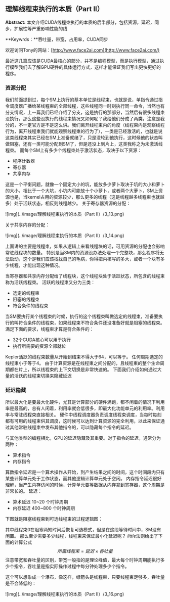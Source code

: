## 理解线程束执行的本质（Part II）

**Abstract:** 本文介绍CUDA线程束执行的本质的后半部分，包括资源，延迟，同步，扩展性等严重影响性能的线

**Keywrds：**吞吐量，带宽，占用率，CUDA同步

欢迎访问Tony的网站：[http://www.face2ai.com](http://www.face2ai.com/)

最近这几篇应该是CUDA最核心的部分，并不是编程模型，而是执行模型，通过执行模型我们去了解GPU硬件的具体运行方式，这样才能保证我们写出更快更好的程序。

### 资源分配

我们前面提到过，每个SM上执行的基本单位是线程束，也就是说，单指令通过指令调度器广播给某线程束的全部线程，这些线程同一时刻执行同一命令，当然也有分支情况，上一篇我们已经介绍了分支，这是执行的那部分，当然后有很多线程束没执行，那么这些没执行的线程束情况又如何呢？我给他们分成了两类，注意是我分的，不一定官方是不是这么讲。我们离开线程束内的角度（线程束内是观察线程行为，离开线程束我们就能观察线程束的行为了），一类是已经激活的，也就是说这类线程束其实已经在SM上准备就绪了，只是没轮到他执行，这时候他的状态叫做阻塞，还有一类可能分配到SM了，但是还没上到片上，这类我称之为未激活线程束。
而每个SM上有多少个线程束处于激活状态，取决于以下资源：

- 程序计数器
- 寄存器
- 共享内存

这是一个平衡问题，就像一个固定大小的坑，能放多少萝卜取决于坑的大小和萝卜的大小，相比于一个大坑，小坑内可能放十个小萝卜，或者两个大萝卜，SM上资源也是，当kernel占用的资源较少，那么更多的线程（这是线程越多线程束也就越多）处于活跃状态，相反则线程越少。
关于寄存器资源的分配：

![img](../image/理解线程束执行的本质（Part II）/3_13.png)

关于共享内存的分配：

![img](../image/理解线程束执行的本质（Part II）/3_14.png)

上面讲的主要是线程束，如果从逻辑上来看线程块的话，可用资源的分配也会影响常驻线程块的数量。
特别是当SM内的资源没办法处理一个完整块，那么程序将无法启动，这个是我们应该找找自己的毛病，你得把内核写的多大，或者一个块有多少线程，才能出现这种情况。

当寄存器和共享内存分配给了线程块，这个线程块处于活跃状态，所包含的线程束称为活跃线程束。
活跃的线程束又分为三类：

- 选定的线程束
- 阻塞的线程束
- 符合条件的线程束

当SM要执行某个线程束的时候，执行的这个线程束叫做选定的线程束，准备要执行的叫符合条件的线程束，如果线程束不符合条件还没准备好就是阻塞的线程束。
满足下面的要求，线程束才算是符合条件的：

- 32个CUDA核心可以用于执行
- 执行所需要的资源全部就位

Kepler活跃的线程束数量从开始到结束不得大于64，可以等于。
任何周期选定的线程束小于等于4。
由于计算资源是在线程束之间分配的，且线程束的整个生命周期都在片上，所以线程束的上下文切换是非常快速的。
下面我们介绍如何通过大量的活跃的线程束切换来隐藏延迟

### 延迟隐藏

所以最大化是要最大化硬件，尤其是计算部分的硬件满跑，都不闲着的情况下利用率是最高的，总有人闲着，利用率就会低很多，即最大化功能单元的利用率。利用率与常驻线程束直接相关。
硬件中线程调度器负责调度线程束调度，当每时每刻都有可用的线程束供其调度，这时候可以达到计算资源的完全利用，以此来保证通过其他常驻线程束中发布其他指令的，可以隐藏每个指令的延迟。

与其他类型的编程相比，GPU的延迟隐藏及其重要。对于指令的延迟，通常分为两种：

- 算术指令
- 内存指令

算数指令延迟是一个算术操作从开始，到产生结果之间的时间，这个时间段内只有某些计算单元处于工作状态，而其他逻辑计算单元处于空闲。
内存指令延迟很好理解，当产生内存访问的时候，计算单元要等数据从内存拿到寄存器，这个周期是非常长的。
延迟：

- 算术延迟 10~20 个时钟周期
- 内存延迟 400~800 个时钟周期

下图就是阻塞线程束到可选线程束的过程逻辑图：

其中线程束0在阻塞两短时间后恢复可选模式，但是在这段等待时间中，SM没有闲置。
那么至少需要多少线程，线程束来保证最小化延迟呢？
$little$法则给出了下面的计算公式
$$
所需线程束=延迟×吞吐量
$$
注意带宽和吞吐量的区别，带宽一般指的是理论峰值，最大每个时钟周期能执行多少个指令，吞吐量是指实际操作过程中每分钟处理多少个指令。

这个可以想象成一个瀑布，像这样，绿箭头是线程束，只要线程束足够多，吞吐量是不会降低的：

![img](../image/理解线程束执行的本质（Part II）/3_16.png)

